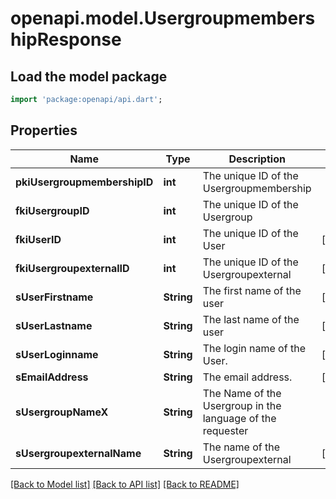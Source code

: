# openapi.model.UsergroupmembershipResponse

## Load the model package
```dart
import 'package:openapi/api.dart';
```

## Properties
Name | Type | Description | Notes
------------ | ------------- | ------------- | -------------
**pkiUsergroupmembershipID** | **int** | The unique ID of the Usergroupmembership | 
**fkiUsergroupID** | **int** | The unique ID of the Usergroup | 
**fkiUserID** | **int** | The unique ID of the User | [optional] 
**fkiUsergroupexternalID** | **int** | The unique ID of the Usergroupexternal | [optional] 
**sUserFirstname** | **String** | The first name of the user | [optional] 
**sUserLastname** | **String** | The last name of the user | [optional] 
**sUserLoginname** | **String** | The login name of the User. | [optional] 
**sEmailAddress** | **String** | The email address. | [optional] 
**sUsergroupNameX** | **String** | The Name of the Usergroup in the language of the requester | 
**sUsergroupexternalName** | **String** | The name of the Usergroupexternal | [optional] 

[[Back to Model list]](../README.md#documentation-for-models) [[Back to API list]](../README.md#documentation-for-api-endpoints) [[Back to README]](../README.md)


